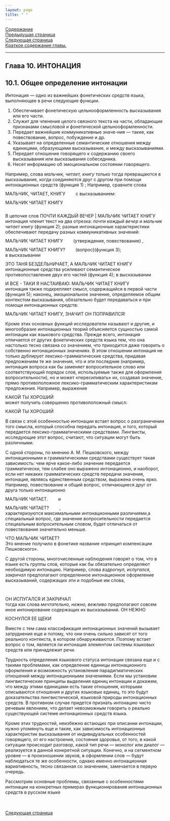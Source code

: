 ```yaml
---
layout: page
title: " "
---
```

<a href="contents.html">Содержание</a><br>
<a href="095.html">Предыдущая страница</a><br>
<a href="102.html">Следующая страница</a><br>
<a href="thesis10.html" >Краткое содержание главы.</a>
<hr>

## Глава 10.  ИНТОНАЦИЯ 
##  10.1. Общее определение интонации 
Интонация — одно из важнейших фонетических средств языка, выполняющее в речи следующие функции. 

<ol>
<li>Обеспечивает фонетическую цельнооформленность высказывания или его части. </li>
<li>Служит для членения целого связного текста на части, обладающие признаками смысловой и фонетической
цельнооформленности. </li>
<li>Передает важнейшие коммуникативные значе-ния — такие, как повествование, вопрос, побуждение и др.</li>
<li>Указывает на определенные семантические отношения между единицами, образующими высказывание, и между 
высказываниями. </li>
<li>Передает отношение говорящего к содержанию своего высказывания или высказывания собеседника. </li>
<li>Несет информацию об эмоциональном состоянии говорящего. </li>
</ol>
Например, слова <i>мальчик, читает, книгу</i> только тогда превращаются в высказывание, когда соединяются друг 
с другом при помощи интонационных средств (функция 1) ;
Например, сравните слова <br>МАЛЬЧИК, ЧИТАЕТ, КНИГУ
<embed src="thesis10/Sound/Ex1.wav" 
width=25 height=25 controls="smallconsole" autostart="false"> 
с высказыванием:<br> МАЛЬЧИК ЧИТАЕТ КНИГУ
<embed src="thesis10/Sound/Ex2.wav" 
width=25 height=25 controls="smallconsole" autostart="false"> <br>

В цепочке слов 
ПОЧТИ КАЖДЫЙ ВЕЧЕР | МАЛЬЧИК ЧИТАЕТ КНИГУ
<embed src="thesis10/Sound/Ex3.wav" 
width=25 height=25 controls="smallconsole" autostart="false"> <br>
интонация членит текст на два отрезка: <i>почти каждый вечер</i> и <i>мальчик читает книгу</i> (функция 2);
разные интонационные характеристики обеспечивают передачу разных коммуникативных значений: 
<br>МАЛЬЧИК ЧИТАЕТ КНИГУ
<embed src="thesis10/Sound/Ex2.wav" 
width=25 height=25 controls="smallconsole" autostart="false"> 
(утверждение, повествование) , <br>МАЛЬЧИК ЧИТАЕТ КНИГУ?
<embed src="thesis10/Sound/Ex4.wav" 
width=25 height=25 controls="smallconsole" autostart="false">  (вопрос)(функция 3);<br> в высказывании<br> 
ЭТО ТАНЯ БЕЗДЕЛЬНИЧАЕТ, А МАЛЬЧИК ЧИТАЕТ КНИГУ
<embed src="thesis10/Sound/Ex5.wav" 
width=25 height=25 controls="smallconsole" autostart="false"> 
<br> интонационные средства усиливают семантическое
противопоставление двух его частей (функция 4); в высказывании<br>
И ВСЕ - ТАКИ Я НАСТАИВАЮ: МАЛЬЧИК ЧИТАЕТ КНИГУ
<embed src="thesis10/Sound/Ex6.wav" 
width=25 height=25 controls="smallconsole" autostart="false">
<br>интонация также подкрепляет смысл, содержащийся в первой части 
(функция 5); наконец, эмоциональное значение, определяемое общим контекстом высказывания, 
обязательно будет передаваться и при помощи интонационных средств:<br> 
МАЛЬЧИК ЧИТАЕТ КНИГУ, 
ЗНАЧИТ ОН  ПОПРАВИЛСЯ!
<embed src="thesis10/Sound/Ex7.wav" 
width=25 height=25 controls="smallconsole" autostart="false"> 

Кроме этих основных функций исследователи называют и другие, и многообразие интонационных теорий
объясняется сущностью самой интонации как языкового средства. Прежде всего, интонация отличается 
от других фонетических средств языка тем, что она настолько тесно связана со значением, что приходится
даже говорить о собственно интонационных значениях. В этом отношении интонация не только
дублирует лексико-грамматические средства, придавая предложениям те же значения, что и эти
последние (например, интонация вопроса как бы заменяет вопросительное слово или соответствующий
порядок слов, используемые также для оформления вопросительности), но и может «пересиливать» их,
создавая значение, прямо противоположное лексико-грамматическим характеристикам предложения.
Например, выражение<br> 
КАКОЙ ТЫ ХОРОШИЙ
<embed src="thesis10/Sound/Ex8.wav" 
width=25 height=25 controls="smallconsole" autostart="false"><br>   может получить 
совершенно противоположный смысл: <br>КАКОЙ ТЫ ХОРОШИЙ
<embed src="thesis10/Sound/Ex9.wav" 
width=25 height=25 controls="smallconsole" autostart="false">

В связи с этой особенностью интонации встает вопрос о разграничении того смысла, который
способна передать интонация, и того, который передается лексико-грамматическими средствами.
Лингвисты, исследующие этот вопрос, считают, что ситуации могут быть различными. 

С одной стороны, по мнению А. М. Пешковского, между интонационными и грамматическими 
средствами существует такая зависимость: чем ярче какое-либо значение передается грамматически, 
тем слабее оно выражено интонационно, и наоборот, если нет никаких грамматических средств 
передачи значения, интонация, являясь единственным средством, выражена очень ярко. Например,
повествование и общий вопрос, отличающиеся друг от друга только интонационно <br>
МАЛЬЧИК ЧИТАЕТ.
<embed src="thesis10/Sound/Ex10.wav" 
width=25 height=25 controls="smallconsole" autostart="false">    и <br>
МАЛЬЧИК ЧИТАЕТ?
<embed src="thesis10/Sound/Ex11.wav" 
width=25 height=25 controls="smallconsole" autostart="false"> ,<br> 
характеризуются максимальными интонационными различиями,а специальный вопрос, 
где значение вопросительности передается 
специальным вопросительным словом, будет отличаться от повествования значительно меньше. <br>
ЧТО МАЛЬЧИК ЧИТАЕТ?
<embed src="thesis10/Sound/Ex12.wav" 
width=25 height=25 controls="smallconsole" autostart="false"> <br>
Это мнение получило в фонетике название
«принцип компенсации Пешковского». 

С другой стороны, многочисленные наблюдения говорят о том, что в языке есть группы слов, которые
как бы обязательно определяют необходимую интонацию. Например, слова <i>вздрогнул, испугался, 
закричал</i> предполагают определенное интонационное оформление высказываний, содержащих эти и 
подобные им слова,

<br>ОН ИСПУГАЛСЯ И ЗАКРИЧАЛ
<embed src="thesis10/Sound/Ex13.wav" 
width=25 height=25 controls="smallconsole" autostart="false"><br>
тогда как слова <i>мечтательно, нежно, вежливо</i> предполагают совсем иное 
интонирование содержащих их высказываний.
ОН НЕЖНО КОСНУЛСЯ ЕЕ ЩЕКИ
<embed src="thesis10/Sound/Ex14.wav" 
width=25 height=25 controls="smallconsole" autostart="false">  

Вместе с тем сама классификация интонационных значений вызывает затруднения еще и потому, что 
они очень сильно зависят от того реального контекста, в котором обнаруживаются. Поэтому встает
вопрос о том, является ли интонация элементом системы языковых средств или принадлежит речи. 

Трудность определения языкового статуса интонации связана еще и с такими проблемами, как определение
единицы интонационного оформления и возможность установления парадигматических отношений между 
интонационными значениями. Если мы установим лингвистические принципы выделения единиц
интонации и докажем, что между этими единицами есть такие отношения, которыми описываются 
отношения и других языковых единиц, то это будут доказательства лингвистической, языковой 
природы интонационных средств. 
В противном случае придется признать интонацию чисто речевым явлением, что делает невозможным 
говорить 
о реально существующей системе интонационных средств языка. 

Кроме этих трудностей, неизбежно встающих при описании интонации, нужно упомянуть еще и такие,
как зависимость интонационных характеристик высказывания от индивидуальных особенностей
говорящего, от его 
настроения, состояния здоровья, от того, в какой ситуации происходит разговор, какой тип речи — монолог 
или диалог — реализуется в данной конкретной ситуации. Конечно, и на сегментном уровне — в 
произношении звуков, в оформлении слов — будут наблюдаться те же 
особенности, однако именно интонационная вариативность, тесно связанная со значением, 
замечается в первую очередь. 

Рассмотрим основные проблемы, связанные с особенностями интонации на конкретных примерах
функционирования интонационных средств в русском языке


<br><br>
<a href="102.html">Следующая страница</a>
